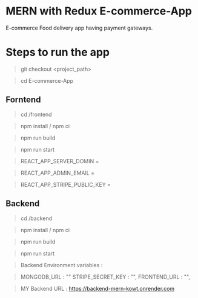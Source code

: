 # MERN with Redux E-commerce-App
E-commerce Food delivery app having payment gateways.

# Steps to run the app
> git checkout <project_path>

> cd E-commerce-App

## Forntend
> cd /frontend

> npm install / npm ci

> npm run build

> npm run start

> REACT_APP_SERVER_DOMIN =

> REACT_APP_ADMIN_EMAIL =

> REACT_APP_STRIPE_PUBLIC_KEY =

## Backend
> cd /backend

> npm install / npm ci

> npm run build

> npm run start

> Backend Environment variables :

> MONGODB_URL : "" STRIPE_SECRET_KEY : "", FRONTEND_URL : "",

> MY Backend URL : https://backend-mern-kowt.onrender.com
